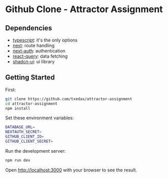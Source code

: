 # Github Clone - Attractor Assignment

## Dependencies

- [typescript](https://www.typescriptlang.org/): it's the only options
- [next](https://nextjs.org/): route handling
- [next-auth](https://next-auth.js.org/): authentication
- [react-query](https://tanstack.com/query/v3/): data fetching
- [shadcn-ui](https://ui.shadcn.com/): ui library

## Getting Started

First:

```bash
git clone https://github.com/txedax/attractor-assignment
cd attractor-assignment
npm install
```

Set these environment variables:

```bash
DATABASE_URL=
NEXTAUTH_SECRET=
GITHUB_CLIENT_ID=
GITHUB_CLIENT_SECRET=
```

Run the development server:

```bash
npm run dev
```

Open [http://localhost:3000](http://localhost:3000) with your browser to see the result.
